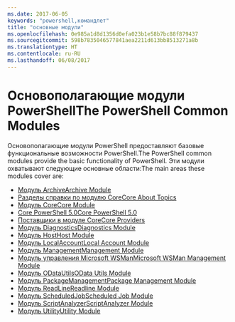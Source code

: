 ```yaml
---
ms.date: 2017-06-05
keywords: "powershell,командлет"
title: "основные модули"
ms.openlocfilehash: 0e985a1d8d1356d0efa023b1e58b7bc88f879437
ms.sourcegitcommit: 598b7835046577841aea2211d613bb8513271a8b
ms.translationtype: HT
ms.contentlocale: ru-RU
ms.lasthandoff: 06/08/2017
---
```

#  <a name="the-powershell-common-modules"></a><span data-ttu-id="c9942-103">Основополагающие модули PowerShell</span><span class="sxs-lookup"><span data-stu-id="c9942-103">The PowerShell Common Modules</span></span>

<span data-ttu-id="c9942-104">Основополагающие модули PowerShell предоставляют базовые функциональные возможности PowerShell.</span><span class="sxs-lookup"><span data-stu-id="c9942-104">The PowerShell common modules provide the basic functionality of PowerShell.</span></span>
<span data-ttu-id="c9942-105">Эти модули охватывают следующие основные области:</span><span class="sxs-lookup"><span data-stu-id="c9942-105">The main areas these modules cover are:</span></span>

-  [<span data-ttu-id="c9942-106">Модуль Archive</span><span class="sxs-lookup"><span data-stu-id="c9942-106">Archive Module</span></span>](core-modules/Microsoft.PowerShell.Archive-Module.md)
-  [<span data-ttu-id="c9942-107">Разделы справки по модулю Core</span><span class="sxs-lookup"><span data-stu-id="c9942-107">Core About Topics</span></span>](core-modules/Windows-PowerShell-Core-About-Topics.md)
-  [<span data-ttu-id="c9942-108">Модуль Core</span><span class="sxs-lookup"><span data-stu-id="c9942-108">Core Module</span></span>](core-modules/Microsoft.PowerShell.Core-Module.md)
-  [<span data-ttu-id="c9942-109">Core PowerShell 5.0</span><span class="sxs-lookup"><span data-stu-id="c9942-109">Core PowerShell 5.0</span></span>](core-modules/Windows-PowerShell-5.0.md)
-  [<span data-ttu-id="c9942-110">Поставщики в модуле Core</span><span class="sxs-lookup"><span data-stu-id="c9942-110">Core Providers</span></span>](core-modules/Windows-PowerShell-Core-Providers.md)
-  [<span data-ttu-id="c9942-111">Модуль Diagnostics</span><span class="sxs-lookup"><span data-stu-id="c9942-111">Diagnostics Module</span></span>](core-modules/Microsoft.PowerShell.Diagnostics-Module.md)
-  [<span data-ttu-id="c9942-112">Модуль Host</span><span class="sxs-lookup"><span data-stu-id="c9942-112">Host Module</span></span>](core-modules/Microsoft.PowerShell.Host-Module.md)
-  [<span data-ttu-id="c9942-113">Модуль LocalAccount</span><span class="sxs-lookup"><span data-stu-id="c9942-113">Local Account Module</span></span>](core-modules/PSLocalAccount5-Module.md)
-  [<span data-ttu-id="c9942-114">Модуль Management</span><span class="sxs-lookup"><span data-stu-id="c9942-114">Management Module</span></span>](core-modules/Microsoft.PowerShell.Management-Module.md)
-  [<span data-ttu-id="c9942-115">Модуль управления Microsoft WSMan</span><span class="sxs-lookup"><span data-stu-id="c9942-115">Microsoft WSMan Management Module</span></span>](core-modules/Microsoft.WSMan.Management-Module.md)
-  [<span data-ttu-id="c9942-116">Модуль ODataUtils</span><span class="sxs-lookup"><span data-stu-id="c9942-116">OData Utils Module</span></span>](core-modules/Microsoft.PowerShell.ODataUtils-Module.md)
-  [<span data-ttu-id="c9942-117">Модуль PackageManagement</span><span class="sxs-lookup"><span data-stu-id="c9942-117">Package Management Module</span></span>](core-modules/PackageManagement-Module.md)
-  [<span data-ttu-id="c9942-118">Модуль ReadLine</span><span class="sxs-lookup"><span data-stu-id="c9942-118">Readline Module</span></span>](core-modules/PSReadline-Module.md)
-  [<span data-ttu-id="c9942-119">Модуль ScheduledJob</span><span class="sxs-lookup"><span data-stu-id="c9942-119">Scheduled Job Module</span></span>](core-modules/PSScheduledJob-Module.md)
-  [<span data-ttu-id="c9942-120">Модуль ScriptAnalyzer</span><span class="sxs-lookup"><span data-stu-id="c9942-120">ScriptAnalyzer Module</span></span>](core-modules/PSScriptAnalyzer-Module.md)
-  [<span data-ttu-id="c9942-121">Модуль Utility</span><span class="sxs-lookup"><span data-stu-id="c9942-121">Utility Module</span></span>](core-modules/Microsoft.PowerShell.Utility-Module.md)

